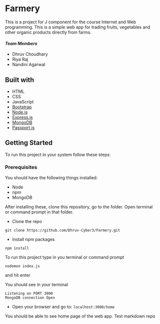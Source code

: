 # Farmery
This is a project for J component for the course Internet and Web programming.
This is a simple web app for trading fruits, vegetables and other organic products directly from farms.

#### ***Team Members***
* Dhruv Choudhary 
* Riya Raj
* Nandini Agarwal

## Built with

* HTML
* CSS
* JavaScript
* [Bootstrap](https://getbootstrap.com/)
* [Node.js](https://nodejs.org/en/)
* [Express.js](https://expressjs.com/)
* [MongoDB](https://www.mongodb.com/)
* [Passport.js](http://www.passportjs.org/)

## Getting Started

To run this project in your system follow these steps:

### Prerequisites

You should have the following things installed:

* Node
* npm
* MongoDB

After installing these, clone this repository, go to the folder. Open terminal or command prompt in that folder.

* Clone the repo
```
git clone https://github.com/Dhruv-Cyber3/Farmery.git
```

* Install npm packages
```
npm install
```

To run this project type in you terminal or command prompt
```
nodemon index.js
```
and hit enter

You should see in your terminal
```
Listening on PORT 3000
MongoDB connection Open
```

* Open your browser and go to: `localhost:3000/home`

You should be able to see home page of the web app.
Test markdown repo